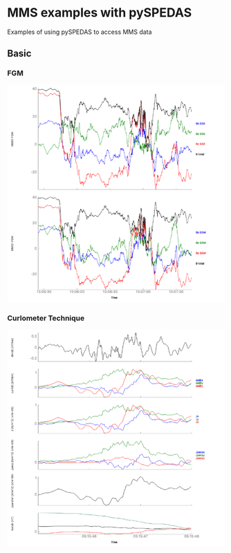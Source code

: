 # MMS examples with pySPEDAS
Examples of using pySPEDAS to access MMS data
<h2>Basic</h2>
<h3>FGM</h3>
<p align="center">
<a href="https://nbviewer.jupyter.org/github/spedas/mms-examples/blob/master/basic/Fluxgate%20Magnetometer%20(FGM).ipynb" target="_blank">
<img src="plots/fgm.png?raw=true" alt="Loading MMS FGM data" width="700">
</a>
</p>

<h3>Curlometer Technique</h3>
<p align="center">
<a href="https://nbviewer.jupyter.org/github/spedas/mms-examples/blob/master/basic/Curlometer%20Technique.ipynb" target="_blank">
<img src="plots/curlometer.png?raw=true" alt="Curlometer technique with MMS data" width="700">
</a>
</p>